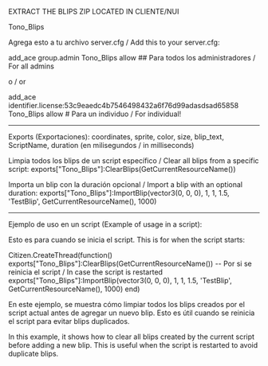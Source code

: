 EXTRACT THE BLIPS ZIP LOCATED IN CLIENTE/NUI




Tono_Blips

Agrega esto a tu archivo server.cfg / Add this to your server.cfg:

add_ace group.admin Tono_Blips allow ## Para todos los administradores / For all admins

o / or

add_ace identifier.license:53c9eaedc4b7546498432a6f76d99adasdsad65858 Tono_Blips allow # Para un individuo / For individual!

------------------------------------

Exports (Exportaciones):
coordinates, sprite, color, size, blip_text, ScriptName, duration (en milisegundos / in milliseconds)

Limpia todos los blips de un script específico / Clear all blips from a specific script:
exports["Tono_Blips"]:ClearBlips(GetCurrentResourceName())

Importa un blip con la duración opcional / Import a blip with an optional duration:
exports["Tono_Blips"]:ImportBlip(vector3(0, 0, 0), 1, 1, 1.5, 'TestBlip', GetCurrentResourceName(), 1000)

------------------------------------

Ejemplo de uso en un script (Example of usage in a script):

Esto es para cuando se inicia el script. This is for when the script starts:

Citizen.CreateThread(function()
    exports["Tono_Blips"]:ClearBlips(GetCurrentResourceName()) -- Por si se reinicia el script / In case the script is restarted
    exports["Tono_Blips"]:ImportBlip(vector3(0, 0, 0), 1, 1, 1.5, 'TestBlip', GetCurrentResourceName(), 1000)
end)


En este ejemplo, se muestra cómo limpiar todos los blips creados por el script actual antes de agregar un nuevo blip. Esto es útil cuando se reinicia el script para evitar blips duplicados.

In this example, it shows how to clear all blips created by the current script before adding a new blip. This is useful when the script is restarted to avoid duplicate blips.
